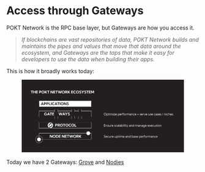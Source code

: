# Access through Gateways

POKT Network is the RPC base layer, but Gateways are how you access it.

> _If blockchains are vast repositories of data, POKT Network builds and maintains the pipes and values that move that data around the ecosystem, and Gateways are the taps that make it easy for developers to use the data when building their apps._

This is how it broadly works today:

<figure><img src="../.gitbook/assets/POKT Network.png" alt=""><figcaption></figcaption></figure>

Today we have 2 Gateways: [Grove](../use/find-a-gateway/grove.md) and [Nodies](../use/find-a-gateway/nodies.md)



